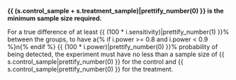 **{{ (s.control_sample + s.treatment_sample)|prettify_number(0) }} is the minimum sample size required.**

For a true difference of at least {{ (100 * i.sensitivity)|prettify_number(1) }}% between the groups, to have a{% if i.power >= 0.8 and i.power < 0.9 %}n{% endif %} {{ (100 * i.power)|prettify_number(0) }}% probability of being detected, the experiment must have no less than a sample size of {{ s.control_sample|prettify_number(0) }} for the control and {{ s.control_sample|prettify_number(0) }} for the treatment.
